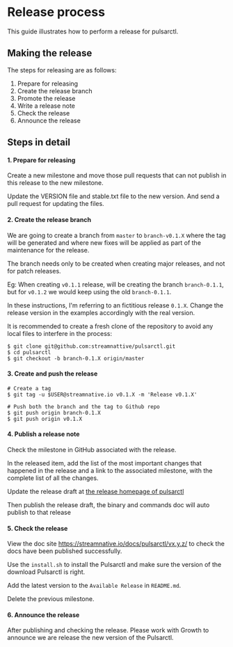 # Release process

This guide illustrates how to perform a release for pulsarctl.

## Making the release

The steps for releasing are as follows:

1. Prepare for releasing
2. Create the release branch
3. Promote the release
4. Write a release note
5. Check the release
6. Announce the release

## Steps in detail

#### 1. Prepare for releasing

Create a new milestone and move those pull requests that can not
publish in this release to the new milestone.

Update the VERSION file and stable.txt file to the new version.
And send a pull request for updating the files.

#### 2. Create the release branch

We are going to create a branch from `master` to `branch-v0.1.X`
where the tag will be generated and where new fixes will be
applied as part of the maintenance for the release.

The branch needs only to be created when creating major releases,
and not for patch releases.

Eg: When creating `v0.1.1` release, will be creating
the branch `branch-0.1.1`, but for `v0.1.2` we
would keep using the old `branch-0.1.1`.

In these instructions, I'm referring to an fictitious release `0.1.X`. Change the release version in the examples
accordingly with the real version.

It is recommended to create a fresh clone of the repository to avoid any local files to interfere in the process:

```shell
$ git clone git@github.com:streamnattive/pulsarctl.git
$ cd pulsarctl
$ git checkout -b branch-0.1.X origin/master
```

#### 3. Create and push the release

```shell
# Create a tag
$ git tag -u $USER@streamnative.io v0.1.X -m 'Release v0.1.X'

# Push both the branch and the tag to Github repo
$ git push origin branch-0.1.X
$ git push origin v0.1.X
```

#### 4. Publish a release note

Check the milestone in GitHub associated with the release. 

In the released item, add the list of the most important changes that happened in the release and a link to the associated milestone, with the complete list of all the changes. 

Update the release draft at [the release homepage of pulsarctl](https://github.com/streamnative/pulsarctl/releases)

Then publish the release draft, the binary and commands doc will auto publish to that release

#### 5. Check the release

View the doc site https://streamnative.io/docs/pulsarctl/vx.y.z/ to
check the docs have been published successfully.

Use the `install.sh` to install the Pulsarctl and make sure the
version of the download Pulsarctl is right.

Add the latest version to the `Available Release` in `README.md`.

Delete the previous milestone.

#### 6. Announce the release

After publishing and checking the release. Please work
with Growth to announce we are release the new version
of the Pulsarctl.
